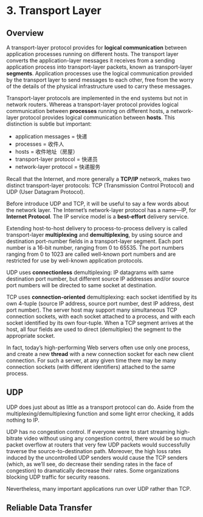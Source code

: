 # 3. Transport Layer

## Overview

A transport-layer protocol provides for **logical communication** between application processes running on different hosts. The transport layer converts the application-layer messages it receives from a sending application process into transport-layer packets, known as transport-layer **segments**. Application processes use the logical communication provided by the transport layer to send messages to each other, free from the worry of the details of the physical infrastructure used to carry these messages.

Transport-layer protocols are implemented in the end systems but not in network routers. Whereas a transport-layer protocol provides logical communication between **processes** running on different hosts, a network-layer protocol provides logical communication between **hosts**. This distinction is subtle but important: 

* application messages = 快递
* processes = 收件人
* hosts = 收件地址（房屋）
* transport-layer protocol = 快递员
* network-layer protocol = 快递服务

Recall that the Internet, and more generally a **TCP/IP** network, makes two distinct transport-layer protocols: TCP \(Transmission Control Protocol\) and UDP \(User Datagram Protocol\).

Before introduce UDP and TCP, it will be useful to say a few words about the network layer. The Internet’s network-layer protocol has a name—IP, for **Internet Protocol**. The IP service model is a **best-effort** delivery service.

Extending host-to-host delivery to process-to-process delivery is called transport-layer **multiplexing** and **demultiplexing**, by using source and destination port-number fields in a transport-layer segment. Each port number is a 16-bit number, ranging from 0 to 65535. The port numbers ranging from 0 to 1023 are called well-known port numbers and are restricted for use by well-known application protocols.

UDP uses **connectionless** demultiplexing: IP datagrams with same destination port number, but different source IP addresses and/or source port numbers will be directed to same socket at destination.

TCP uses **connection-oriented** demultiplexing: each socket identified by its own 4-tuple \(source IP address, source port number, dest IP address, dest port number\). The server host may support many simultaneous TCP connection sockets, with each socket attached to a process, and with each socket identified by its own four-tuple. When a TCP segment arrives at the host, all four fields are used to direct \(demultiplex\) the segment to the appropriate socket.

In fact, today’s high-performing Web servers often use only one process, and create a new **thread** with a new connection socket for each new client connection. For such a server, at any given time there may be many connection sockets \(with different identifiers\) attached to the same process.

## UDP

UDP does just about as little as a transport protocol can do. Aside from the multiplexing/demultiplexing function and some light error checking, it adds nothing to IP.

UDP has no congestion control. If everyone were to start streaming high-bitrate video without using any congestion control, there would be so much packet overflow at routers that very few UDP packets would successfully traverse the source-to-destination path. Moreover, the high loss rates induced by the uncontrolled UDP senders would cause the TCP senders \(which, as we’ll see, do decrease their sending rates in the face of congestion\) to dramatically decrease their rates. Some organizations blocking UDP traffic for security reasons.

Nevertheless, many important applications run over UDP rather than TCP.

## Reliable Data Transfer










